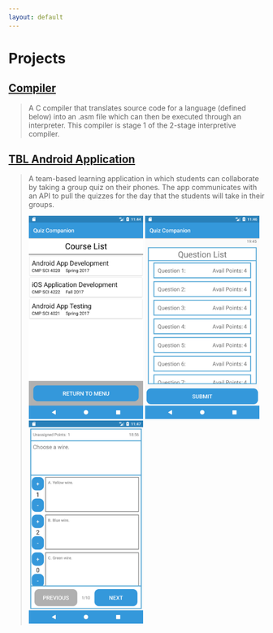 ```yaml
---
layout: default
---
```



# [](#header-1)Projects

## [](#header-2)[Compiler](compiler)

> A C compiler that translates source code for a language (defined below) into an .asm file which can then be executed through an interpreter. This compiler is stage 1 of the 2-stage interpretive compiler. 

## [](#header-2)[TBL Android Application](android)

> A team-based learning application in which students can collaborate by taking a group quiz on their phones.
> The app communicates with an API to pull the quizzes for the day that the students will take in their groups.
>
>
> <img class="android" src="/CourseList.png" height="400" />
> <img class="android" src="/QuestionList.png" height="400" />
> <img class="android" src="/IndividualQuiz.png" height="400" />
>
